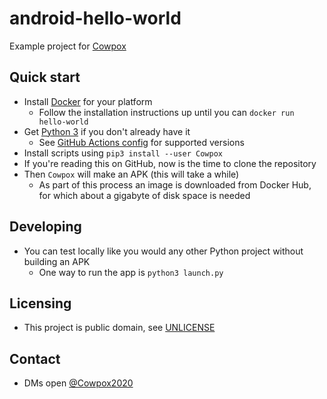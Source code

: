 # android-hello-world
Example project for [Cowpox](https://github.com/combatopera/Cowpox)

## Quick start
* Install [Docker](https://docs.docker.com/get-docker/) for your platform
    * Follow the installation instructions up until you can `docker run hello-world`
* Get [Python 3](https://www.python.org/) if you don't already have it
    * See [GitHub Actions config](.github/workflows/Cowpox.yml) for supported versions
* Install scripts using `pip3 install --user Cowpox`
* If you're reading this on GitHub, now is the time to clone the repository
* Then `Cowpox` will make an APK (this will take a while)
    * As part of this process an image is downloaded from Docker Hub, for which about a gigabyte of disk space is needed

## Developing
* You can test locally like you would any other Python project without building an APK
    * One way to run the app is `python3 launch.py`

## Licensing
* This project is public domain, see [UNLICENSE](UNLICENSE)

## Contact
* DMs open [@Cowpox2020](https://twitter.com/Cowpox2020)
